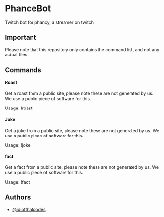 
# PhanceBot

Twitch bot for phancy, a streamer on twitch


## Important

Please note that this repository only contains the command list, and not any actual files.

## Commands
#### Roast 

Get a roast from a public site, please note these are not generated by us. We use a public piece of software for this. 

Usage: !roast

#### Joke

Get a joke from a public site, please note these are not generated by us. We use a public piece of software for this. 

Usage: !joke

#### fact 

Get a fact from a public site, please note these are not generated by us. We use a public piece of software for this. 

Usage: !fact


## Authors

- [@idiotthatcodes](https://www.github.com/idiotthatcodes)

